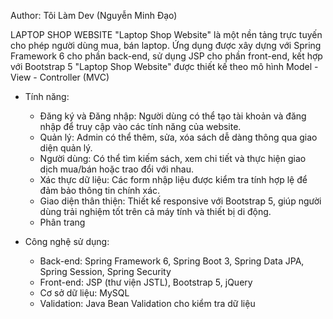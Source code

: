 Author: Tôi Làm Dev (Nguyễn Minh Đạo)

LAPTOP SHOP WEBSITE
"Laptop Shop Website" là một nền tảng trực tuyến cho phép người dùng mua, bán laptop. Ứng dụng được xây dựng với Spring Framework 6 cho phần back-end, sử dụng JSP cho phần front-end, kết hợp với Bootstrap 5
"Laptop Shop Website" được thiết kế theo mô hình Model - View - Controller (MVC)

* Tính năng:
  - Đăng ký và Đăng nhập: Người dùng có thể tạo tài khoản và đăng nhập để truy cập vào các tính năng của website.
  - Quản lý: Admin có thể thêm, sửa, xóa sách dễ dàng thông qua giao diện quản lý.
  - Người dùng: Có thể tìm kiếm sách, xem chi tiết và thực hiện giao dịch mua/bán hoặc trao đổi với nhau.
  - Xác thực dữ liệu: Các form nhập liệu được kiểm tra tính hợp lệ để đảm bảo thông tin chính xác.
  - Giao diện thân thiện: Thiết kế responsive với Bootstrap 5, giúp người dùng trải nghiệm tốt trên cả máy tính và thiết bị di động.
  - Phân trang

* Công nghệ sử dụng:
  - Back-end: Spring Framework 6, Spring Boot 3, Spring Data JPA, Spring Session, Spring Security  
  - Front-end: JSP (thư viện JSTL), Bootstrap 5, jQuery
  - Cơ sở dữ liệu: MySQL
  - Validation: Java Bean Validation cho kiểm tra dữ liệu
